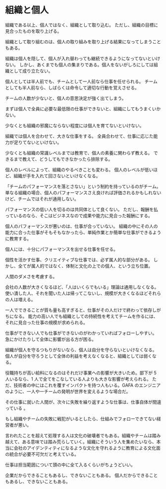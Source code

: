 # 組織と個人

組織である以上、個人ではなく、組織として取り込む。
ただし、組織の目標に見合ったものを取り上げる。

組織として取り組むのは、個人の取り組みを取り上げる結果になってしまうこともある。

組織は個人を隠して、個人が入れ替わっても継続できるようになってないといけない。
しかし、あくまでも個人の集まりである。個人をないがしろにしては組織として成り立たない。

個人としては半人前でも、チームとして一人前なら仕事を任せられる。
チームとしても半人前なら、しばらくは命令して適切な行動を覚えさせる。

チームの人数が少ないと、個人の意思決定が強く出てしまう。

まずは個人で全員に必要な最低限の仕事ができないと、組織にしてもうまくいかない。

少なくとも組織の邪魔にならない程度には個人を育てないといけない。

組織では個人を合わせて、大きな仕事をする。
全員合わせて、仕事に応じた能力が足りてないといけない。

少なくとも組織の常識レベルまでは教育で、個人の素養に関わらず教える。
できるまで教えて、どうしてもできなかったら排除する。

個人のレベルによって、組織のやるべきことも変わる。
個人のレベルが低いほど、組織が手を入れて回さないといけなくなる。

「チームのパフォーマンスを落とさない」という制約を持っているのがチーム。
単なる組織の場合、個人のパフォーマンスさえ良ければ評価されるかもしれないけど、チームではそれが通用しない。

パフォーマンスの低い人を切るのは共同体として良くない。
ただし、報酬を払っているのなら、そこはビジネスなので成果や能力に見合った報酬にする。

個人のパフォーマンスが悪いのは、仕事が合っていない。
組織の中にその人の能力に合った仕事がそもそもなかったら、単純作業とか簡単な仕事ができるように教育する。

個人には、十分にパフォーマンスを出せる仕事を任せる。

個性を活かす仕事、クリエイティブな仕事では、必ず属人的な部分がある。
しかし、全てが属人的ではなく、体制と文化の上での個人、という立ち位置。

人間のダメさを考慮する。

会社の人数が大きくなるほど、「人はいくらでもいる」理論は通用しなくなる。
使い潰した人、それを聞いた人は帰ってこないし、規模が大きくなるほどそれらの人は増える。

一人でできることが質も量も高すぎると、仕事がその人だけで終わって依存しがちになる。
能力の高い人でも組織としての持続性を考えてチームを作るには、それに見合った仕事の規模が求められる。

仕事ができない人でも仕事ができないのがわかっていればフォローしやすい。
急にかけたりして全体に影響が出る方が困る。

組織が個人を守るつもりがないなら、個人は自分を守らないといけなくなる。
個人が自分を守ろうとして全体の利益を考えなくなると、組織としては弱くなる。

役職持ちが高い給料になるのはそれだけ事業への影響が大きいため。部下が 5 人いるなら、1 人で全てをこなしている人よりも大きな影響が考えられる。
ただ、技術者の中にはこれを覆すインパクトを持つ人もいる。GAFA のエンジニアのように、一人や一チームの発明が世界を変えるような場合だ。

その仕事に就いた人間が、次々に失敗を繰り返すような仕事は、仕事自体が間違っている 。

もし組織やチームの失敗に戦犯がいるとしたら、仕組みでフォローできてない経営者が悪い。

言われたことを超えて処理する人は文化の破壊者でもある。組織やチームは踏み越えて、ある意味では踏み荒らしていく。組織にそういう人を集めたいなら、本当に会社のアイデンティティになるような文化を守れるように教育による文化面の統合が必要不可欠だと考えている。

仕事は担当範囲について頭の中に全て入るくらいがちょうどいい。

企業だからできることもあるし、できないこともある。
個人だからできることもあるし、できないこともある。
